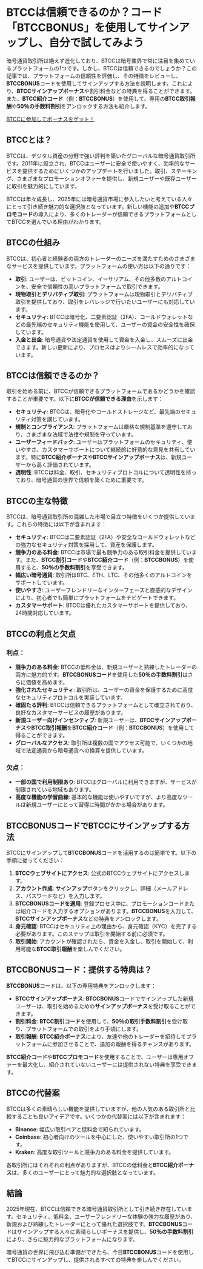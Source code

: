 <h1>BTCCは信頼できるのか？コード「BTCCBONUS」を使用してサインアップし、自分で試してみよう</h1>
  </header>
        
<section>
<p>暗号通貨取引所は絶えず進化しており、BTCCは暗号業界で常に注目を集めているプラットフォームの1つです。しかし、BTCCは信頼できるのでしょうか？この記事では、プラットフォームの信頼性を評価し、その特徴をレビューし、<strong>BTCCBONUS</strong>コードを使用してサインアップする方法を説明します。これにより、<strong>BTCCサインアップボーナス</strong>や割引料金などの特典を得ることができます。また、<strong>BTCC紹介コード</strong>（例：<strong>BTCCBONUS</strong>）を使用して、専用の<strong>BTCC取引報酬</strong>や<strong>50％の手数料割引</strong>をアンロックする方法も紹介します。</p>
</section>
<a href="https://partner.btcc.com/us/c/BTCCBONUS/9303" target="_blank">BTCCに参加してボーナスをゲット！</a>

  <section>
  <h2>BTCCとは？</h2>
    <p>BTCCは、デジタル資産の分野で強い評判を築いたグローバルな暗号通貨取引所です。2011年に設立され、BTCCはユーザーに安全で使いやすく、効率的なサービスを提供するためにいくつかのアップデートを行いました。取引、ステーキング、さまざまなプロモーションオファーを提供し、新規ユーザーや既存ユーザーに取引を魅力的にしています。</p>
    <p>BTCCは年々成長し、2025年には暗号通貨市場に参入したいと考えている人々にとって引き続き魅力的な選択肢となっています。新しい機能の追加や<strong>BTCCプロモコード</strong>の導入により、多くのトレーダーが信頼できるプラットフォームとしてBTCCを選んでいる理由がわかります。</p>
    </section>

  <section>
    <h2>BTCCの仕組み</h2>
    <p>BTCCは、初心者と経験者の両方のトレーダーのニーズを満たすためのさまざまなサービスを提供しています。プラットフォームの使い方は以下の通りです：</p>
    <ul>
      <li><strong>取引</strong>: ユーザーは、ビットコイン、イーサリアム、その他多数のアルトコインを、安全で信頼性の高いプラットフォームで取引できます。</li>
      <li><strong>現物取引とデリバティブ取引</strong>: プラットフォームは現物取引とデリバティブ取引を提供しており、取引をレバレッジで行いたいユーザーにも対応しています。</li>
        <li><strong>セキュリティ</strong>: BTCCは暗号化、二要素認証（2FA）、コールドウォレットなどの最先端のセキュリティ機能を使用して、ユーザーの資金の安全性を確保しています。</li>
                <li><strong>入金と出金</strong>: 暗号通貨や法定通貨を使用して資金を入金し、スムーズに出金できます。新しい更新により、プロセスはよりシームレスで効率的になっています。</li>
            </ul>
        </section>

  <section>
            <h2>BTCCは信頼できるのか？</h2>
            <p>取引を始める前に、BTCCが信頼できるプラットフォームであるかどうかを確認することが重要です。以下に<strong>BTCCが信頼できる理由</strong>を示します：</p>
            <ul>
              <li><strong>セキュリティ</strong>: BTCCは、暗号化やコールドストレージなど、最先端のセキュリティ対策を講じています。</li>
                <li><strong>規制とコンプライアンス</strong>: プラットフォームは厳格な規制基準を遵守しており、さまざまな法域で法律や規制を守っています。</li>
                <li><strong>ユーザーフィードバック</strong>: ユーザーはプラットフォームのセキュリティ、使いやすさ、カスタマーサポートについて継続的に好意的な意見を共有しています。特に<strong>BTCC紹介ボーナス</strong>や<strong>BTCCサインアップボーナス</strong>は、新規ユーザーから高く評価されています。</li>
                <li><strong>透明性</strong>: BTCCは料金、取引、セキュリティプロトコルについて透明性を持っており、暗号通貨の世界で信頼を築くために重要です。</li>
            </ul>
        </section>

  <section>
        <h2>BTCCの主な特徴</h2>
          <p>BTCCは、暗号通貨取引所の混雑した市場で目立つ特徴をいくつか提供しています。これらの特徴には以下が含まれます：</p>
          <ul>
          <li><strong>セキュリティ</strong>: BTCCは二要素認証（2FA）や安全なコールドウォレットなどの強力なセキュリティ対策を採用して、資産を保護します。</li>
            <li><strong>競争力のある料金</strong>: BTCCは市場で最も競争力のある取引料金を提供しています。また、<strong>BTCC割引コード</strong>や<strong>BTCC紹介コード</strong>（例：<strong>BTCCBONUS</strong>）を使用すると、<strong>50％の手数料割引</strong>を享受できます。</li>
            <li><strong>幅広い暗号通貨</strong>: 取引所はBTC、ETH、LTC、その他多くのアルトコインをサポートしています。</li>
            <li><strong>使いやすさ</strong>: ユーザーフレンドリーなインターフェースと直感的なデザインにより、初心者でも簡単にプラットフォームをナビゲートできます。</li>
            <li><strong>カスタマーサポート</strong>: BTCCは優れたカスタマーサポートを提供しており、24時間対応しています。</li>
            </ul>
        </section>
<section>
            <h2>BTCCの利点と欠点</h2>
            <h3>利点：</h3>
            <ul>
                <li><strong>競争力のある料金</strong>: BTCCの低料金は、新規ユーザーと熟練したトレーダーの両方に魅力的です。<strong>BTCCBONUSコード</strong>を使用した<strong>50％の手数料割引</strong>はさらに価値を高めます。</li>
                <li><strong>強化されたセキュリティ</strong>: 取引所は、ユーザーの資金を保護するために高度なセキュリティプロトコルを実装しています。</li>
                <li><strong>確固たる評判</strong>: BTCCは信頼できるプラットフォームとして確立されており、良好なカスタマーサービスの履歴があります。</li>
                <li><strong>新規ユーザー向けインセンティブ</strong>: 新規ユーザーは、<strong>BTCCサインアップボーナス</strong>や<strong>BTCC取引報酬</strong>を<strong>BTCC紹介コード</strong>（例：<strong>BTCCBONUS</strong>）を使用して得ることができます。</li>
                <li><strong>グローバルなアクセス</strong>: 取引所は複数の国でアクセス可能で、いくつかの地域で法定通貨から暗号通貨への換算を提供しています。</li>
          </ul>

<h3>欠点：</h3>
  <ul>
  <li><strong>一部の国で利用制限あり</strong>: BTCCはグローバルに利用できますが、サービスが制限されている地域もあります。</li>
    <li><strong>高度な機能の学習曲線</strong>: 基本的な機能は使いやすいですが、より高度なツールは新規ユーザーにとって習得に時間がかかる場合があります。</li>
      </ul>
      </section>
<section>
          <h2>BTCCBONUSコードでBTCCにサインアップする方法</h2>
          <p>BTCCにサインアップして<strong>BTCCBONUS</strong>コードを活用するのは簡単です。以下の手順に従ってください：</p>
            <ol>
              <li><strong>BTCCウェブサイトにアクセス</strong>: 公式のBTCCウェブサイトにアクセスします。</li>
                <li><strong>アカウント作成</strong>: <strong>サインアップ</strong>ボタンをクリックし、詳細（メールアドレス、パスワードなど）を入力します。</li>
                <li><strong>BTCCBONUSコードを適用</strong>: 登録プロセス中に、プロモーションコードまたは紹介コードを入力するオプションがあります。<strong>BTCCBONUS</strong>を入力して、<strong>BTCCサインアップボーナス</strong>などの特典をアンロックします。</li>
                <li><strong>身元確認</strong>: BTCCはセキュリティ上の理由から、身元確認（KYC）を完了する必要があります。このステップは取引を開始する前に必須です。</li>
                <li><strong>取引開始</strong>: アカウントが確認されたら、資金を入金し、取引を開始して、利用可能な<strong>BTCC取引報酬</strong>を楽しんでください。</li>
            </ol>
        </section>

  <section>
        <h2>BTCCBONUSコード：提供する特典は？</h2>
        <p><strong>BTCCBONUS</strong>コードは、以下の専用特典をアンロックします：</p>
        <ul>
          <li><strong>BTCCサインアップボーナス</strong>: <strong>BTCCBONUS</strong>コードでサインアップした新規ユーザーは、取引を始めるための<strong>サインアップボーナス</strong>を受け取ることができます。</li>
          <li><strong>割引料金</strong>: <strong>BTCC割引コード</strong>を使用して、<strong>50％の取引手数料割引</strong>を受け取り、プラットフォームでの取引をより手頃にします。</li>
          <li><strong>取引報酬</strong>: <strong>BTCC紹介ボーナス</strong>により、友達や他のトレーダーを招待してプラットフォームに参加させることで、追加の報酬を得るチャンスがあります。</li>
          </ul>
          <p><strong>BTCC紹介コード</strong>や<strong>BTCCプロモコード</strong>を使用することで、ユーザーは専用オファーを最大化し、紹介されていないユーザーには提供されない特典を享受できます。</p>
        </section>
<section>
    <h2>BTCCの代替案</h2>
            <p>BTCCは多くの素晴らしい機能を提供していますが、他の人気のある取引所と比較することも良いアイデアです。いくつかの代替案には以下が含まれます：</p>
            <ul>
                <li><strong>Binance</strong>: 幅広い取引ペアと低料金で知られています。</li>
                <li><strong>Coinbase</strong>: 初心者向けのツールを中心にした、使いやすい取引所の1つです。</li>
                <li><strong>Kraken</strong>: 高度な取引ツールと競争力のある料金を提供しています。</li>
            </ul>
            <p>各取引所にはそれぞれの利点がありますが、BTCCの低料金と<strong>BTCC紹介ボーナス</strong>は、多くのユーザーにとって魅力的な選択肢となっています。</p>
        </section>

  <section>
      <h2>結論</h2>
            <p>2025年現在、BTCCは信頼できる暗号通貨取引所として引き続き存在しています。セキュリティ、低料金、ユーザーフレンドリーな体験の強力な履歴があり、新規および熟練したトレーダーにとって優れた選択肢です。<strong>BTCCBONUS</strong>コードはサインアップする人々に素晴らしいボーナスを提供し、<strong>50％の手数料割引</strong>により、さらに魅力的なプラットフォームになります。</p>
            <p>暗号通貨の世界に飛び込む準備ができたら、今日<strong>BTCCBONUS</strong>コードを使用してBTCCにサインアップし、提供されるすべての特典を楽しんでください。</p>
        </section>
    </article>
</body>
</html>

